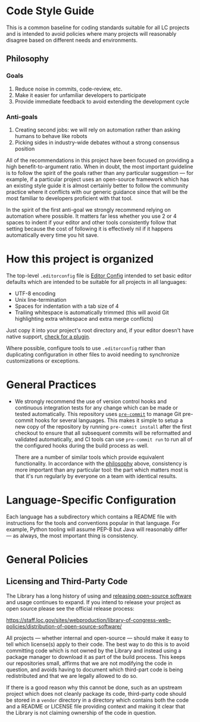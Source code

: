 # Code Style Guide

This is a common baseline for coding standards suitable for all LC projects and
is intended to avoid policies where many projects will reasonably disagree based
on different needs and environments.

## Philosophy

### Goals

1. Reduce noise in commits, code-review, etc.
1. Make it easier for unfamiliar developers to participate
1. Provide immediate feedback to avoid extending the development cycle

### Anti-goals

1. Creating second jobs: we will rely on automation rather than asking humans to
   behave like robots
1. Picking sides in industry-wide debates without a strong consensus position

All of the recommendations in this project have been focused on providing a high
benefit-to-argument ratio. When in doubt, the most important guideline is to
follow the spirit of the goals rather than any particular suggestion — for
example, if a particular project uses an open-source framework which has an
existing style guide it is almost certainly better to follow the community
practice where it conflicts with our generic guidance since that will be the
most familiar to developers proficient with that tool.

In the spirit of the first anti-goal we strongly recommend relying on automation
where possible. It matters far less whether you use 2 or 4 spaces to indent if
your editor and other tools consistently follow that setting because the cost of
following it is effectively nil if it happens automatically every time you hit
save.

# How this project is organized

The top-level `.editorconfig` file is [Editor Config](https://editorconfig.org/)
intended to set basic editor defaults which are intended to be suitable for all
projects in all languages:

-   UTF-8 encoding
-   Unix line-termination
-   Spaces for indentation with a tab size of 4
-   Trailing whitespace is automatically trimmed (this will avoid Git
    highlighting extra whitespace and extra merge conflicts)

Just copy it into your project's root directory and, if your editor doesn't have
native support, [check for a plugin](https://editorconfig.org/#download).

Where possible, configure tools to use `.editorconfig` rather than duplicating
configuration in other files to avoid needing to synchronize customizations or
exceptions.

# General Practices

-   We strongly recommend the use of version control hooks and continuous
    integration tests for any change which can be made or tested automatically.
    This repository uses [`pre-commit`](https://pre-commit.com/) to manage Git
    pre-commit hooks for several languages. This makes it simple to setup a new
    copy of the repository by running `pre-commit install` after the first
    checkout to ensure that all subsequent commits will be reformatted and
    validated automatically, and CI tools can use `pre-commit run` to run all of
    the configured hooks during the build process as well.

    There are a number of similar tools which provide equivalent functionality.
    In accordance with the [philosophy](#Philosophy) above, consistency is more
    important than any particular tool: the part which matters most is that it's
    run regularly by everyone on a team with identical results.

# Language-Specific Configuration

Each language has a subdirectory which contains a README file with instructions
for the tools and conventions popular in that language. For example, Python
tooling will assume PEP-8 but Java will reasonably differ — as always, the most
important thing is consistency.

# General Policies

## Licensing and Third-Party Code

The Library has a long history of using and
[releasing open-source software](https://github.com/LibraryOfCongress)
and usage continues to expand. If you intend to release your project as open
source please see the official release process:

https://staff.loc.gov/sites/webproduction/library-of-congress-web-policies/distribution-of-open-source-software/

All projects — whether internal and open-source — should make it easy to tell
which license(s) apply to their code. The best way to do this is to avoid
committing code which is not owned by the Library and instead using a package
manager to download it as part of the build process. This keeps our repositories
small, affirms that we are not modifying the code in question, and avoids having
to document which third-part code is being redistributed and that we are legally
allowed to do so.

If there is a good reason why this cannot be done, such as an upstream project
which does not cleanly package its code, third-party code should be stored in a
`vendor` directory in a directory which contains both the code and a README or
LICENSE file providing context and making it clear that the Library is not
claiming ownership of the code in question.

